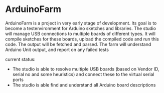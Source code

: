 # ArduinoFarm

ArduinoFarm is a project in very early stage of development. Its goal is to become a testenvironment for Arduino sketches and libraries. 
The studio will manage USB connections to multiple boards of different types. It will compile sketches for these  boards, upload the compiled code and run this code. The output will be fetched and parsed. The farm will understand Arduino Unit output, and report on any failed tests

current status: 
* The studio is able to resolve multiple USB boards (based on Vendor ID, serial no and some heuristics) and connect these to the virtual serial ports
* The studio is able find and understand all Arduino board descriptions 
